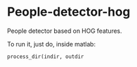 # People-detector-hog

People detector based on HOG features.

To run it, just do, inside matlab:

```
process_dir(indir, outdir
```
